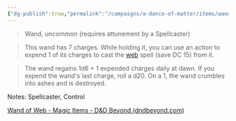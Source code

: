 ```yaml
---
{"dg-publish":true,"permalink":"/campaigns/a-dance-of-matter/items/wand-of-web/","dgPassFrontmatter":true}
---
```


> Wand, uncommon (requires attunement by a Spellcaster)

> This wand has 7 charges. While holding it, you can use an action to expend 1 of its charges to cast the [web](https://www.dndbeyond.com/spells/web) spell (save DC 15) from it.

> The wand regains 1d6 + 1 expended charges daily at dawn. If you expend the wand's last charge, roll a d20. On a 1, the wand crumbles into ashes and is destroyed.

Notes: Spellcaster, Control

[Wand of Web - Magic Items - D&D Beyond (dndbeyond.com)](https://www.dndbeyond.com/magic-items/4799-wand-of-web)